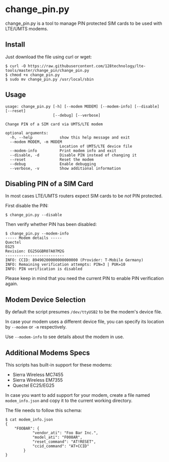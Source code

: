 # change_pin.py

change_pin.py is a tool to manage PIN protected SIM cards to be used with LTE/UMTS modems.

## Install

Just download the file using curl or wget:

```
$ curl -O https://raw.githubusercontent.com/128technology/lte-tools/master/change_pin/change_pin.py
$ chmod +x change_pin.py
$ sudo mv change_pin.py /usr/local/sbin
```

## Usage

```
usage: change_pin.py [-h] [--modem MODEM] [--modem-info] [--disable] [--reset]
                     [--debug] [--verbose]

Change PIN of a SIM card via UMTS/LTE modem

optional arguments:
  -h, --help            show this help message and exit
  --modem MODEM, -m MODEM
                        Location of UMTS/LTE device file
  --modem-info          Print modem info and exit
  --disable, -d         Disable PIN instead of changing it
  --reset               Reset the modem
  --debug               Enable debugging
  --verbose, -v         Show additional information
```

## Disabling PIN of a SIM Card

In most cases LTE/UMTS routers expect SIM cards to be *not* PIN protected.

First disable the PIN:

```
$ change_pin.py --disable
```

Then verify whether PIN has been disabled:

```
$ change_pin.py --modem-info
----- Modem details -----
Quectel
EG25
Revision: EG25GGBR07A07M2G
--------------------------
INFO: CCID: 89490200000000000000 (Provider: T-Mobile Germany)
INFO: Remaining verification attempts: PIN=3 | PUK=10
INFO: PIN verification is disabled
```

Please keep in mind that you need the current PIN to enable PIN verification again.

## Modem Device Selection

By default the script presumes `/dev/ttyUSB2` to be the modem's device file.

In case your modem uses a different device file, you can specify its location by `--modem` or `-m` respectively.

Use `--modem-info` to see details about the modem in use.

## Additional Modems Specs

This scripts has built-in support for these modems:

* Sierra Wireless MC7455
* Sierra Wireless EM7355
* Quectel EC25/EG25

In case you want to add support for your modem, create a file named `modem_info.json` and copy it to the current working directory.

The file needs to follow this schema:

```
$ cat modem_info.json
{
	"FOOBAR": {
            "vendor_ati": "Foo Bar Inc.",
            "model_ati": "F008AR",
            "reset_command": "AT!RESET",
            "ccid_command": "AT+CCID"
        }
}
```